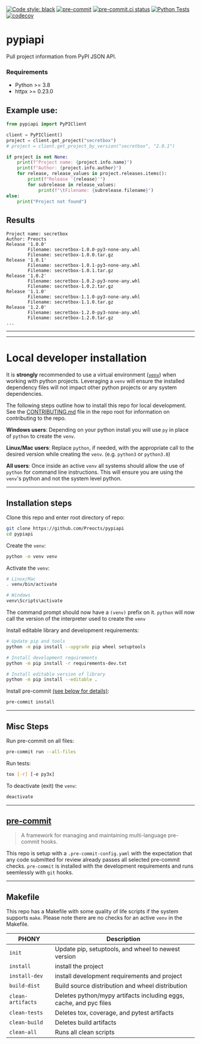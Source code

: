 [![Code style: black](https://img.shields.io/badge/code%20style-black-000000.svg)](https://github.com/psf/black)
[![pre-commit](https://img.shields.io/badge/pre--commit-enabled-brightgreen?logo=pre-commit&logoColor=white)](https://github.com/pre-commit/pre-commit)
[![pre-commit.ci status](https://results.pre-commit.ci/badge/github/Preocts/pypiapi/main.svg)](https://results.pre-commit.ci/latest/github/Preocts/pypiapi/main)
[![Python Tests](https://github.com/Preocts/pypiapi/actions/workflows/python-tests.yml/badge.svg?branch=main)](https://github.com/Preocts/pypiapi/actions/workflows/python-tests.yml)
[![codecov](https://codecov.io/gh/Preocts/pypiapi/branch/main/graph/badge.svg?token=9LL6DY1POA)](https://codecov.io/gh/Preocts/pypiapi)

# pypiapi

Pull project information from PyPI JSON API.

### Requirements
- Python >= 3.8
- httpx >= 0.23.0


## Example use:
```py
from pypiapi import PyPIClient

client = PyPIClient()
project = client.get_project("secretbox")
# project = client.get_project_by_version("secretbox", "2.0.1")

if project is not None:
    print(f"Project name: {project.info.name}")
    print(f"Author: {project.info.author}")
    for release, release_values in project.releases.items():
        print(f"Release '{release}'")
        for subrelease in release_values:
            print(f"\tFilename: {subrelease.filename}")
else:
    print("Project not found")
```

## Results

```
Project name: secretbox
Author: Preocts
Release '1.0.0'
        Filename: secretbox-1.0.0-py3-none-any.whl
        Filename: secretbox-1.0.0.tar.gz
Release '1.0.1'
        Filename: secretbox-1.0.1-py3-none-any.whl
        Filename: secretbox-1.0.1.tar.gz
Release '1.0.2'
        Filename: secretbox-1.0.2-py3-none-any.whl
        Filename: secretbox-1.0.2.tar.gz
Release '1.1.0'
        Filename: secretbox-1.1.0-py3-none-any.whl
        Filename: secretbox-1.1.0.tar.gz
Release '1.2.0'
        Filename: secretbox-1.2.0-py3-none-any.whl
        Filename: secretbox-1.2.0.tar.gz
...
```

---

---

# Local developer installation

It is **strongly** recommended to use a virtual environment
([`venv`](https://docs.python.org/3/library/venv.html)) when working with python
projects. Leveraging a `venv` will ensure the installed dependency files will
not impact other python projects or any system dependencies.

The following steps outline how to install this repo for local development. See
the [CONTRIBUTING.md](../CONTRIBUTING.md) file in the repo root for information
on contributing to the repo.

**Windows users**: Depending on your python install you will use `py` in place
of `python` to create the `venv`.

**Linux/Mac users**: Replace `python`, if needed, with the appropriate call to
the desired version while creating the `venv`. (e.g. `python3` or `python3.8`)

**All users**: Once inside an active `venv` all systems should allow the use of
`python` for command line instructions. This will ensure you are using the
`venv`'s python and not the system level python.

---

## Installation steps

Clone this repo and enter root directory of repo:

```bash
git clone https://github.com/Preocts/pypiapi
cd pypiapi
```

Create the `venv`:

```bash
python -m venv venv
```

Activate the `venv`:

```bash
# Linux/Mac
. venv/bin/activate

# Windows
venv\Scripts\activate
```

The command prompt should now have a `(venv)` prefix on it. `python` will now
call the version of the interpreter used to create the `venv`

Install editable library and development requirements:

```bash
# Update pip and tools
python -m pip install --upgrade pip wheel setuptools

# Install development requirements
python -m pip install -r requirements-dev.txt

# Install editable version of library
python -m pip install --editable .
```

Install pre-commit [(see below for details)](#pre-commit):

```bash
pre-commit install
```

---

## Misc Steps

Run pre-commit on all files:

```bash
pre-commit run --all-files
```

Run tests:

```bash
tox [-r] [-e py3x]
```

To deactivate (exit) the `venv`:

```bash
deactivate
```

---

## [pre-commit](https://pre-commit.com)

> A framework for managing and maintaining multi-language pre-commit hooks.

This repo is setup with a `.pre-commit-config.yaml` with the expectation that
any code submitted for review already passes all selected pre-commit checks.
`pre-commit` is installed with the development requirements and runs seemlessly
with `git` hooks.

---

## Makefile

This repo has a Makefile with some quality of life scripts if the system
supports `make`.  Please note there are no checks for an active `venv` in the
Makefile.

| PHONY             | Description                                                        |
| ----------------- | ------------------------------------------------------------------ |
| `init`            | Update pip, setuptools, and wheel to newest version                |
| `install`         | install the project                                                |
| `install-dev`     | install development requirements and project                       |
| `build-dist`      | Build source distribution and wheel distribution                   |
| `clean-artifacts` | Deletes python/mypy artifacts including eggs, cache, and pyc files |
| `clean-tests`     | Deletes tox, coverage, and pytest artifacts                        |
| `clean-build`     | Deletes build artifacts                                            |
| `clean-all`       | Runs all clean scripts                                             |
